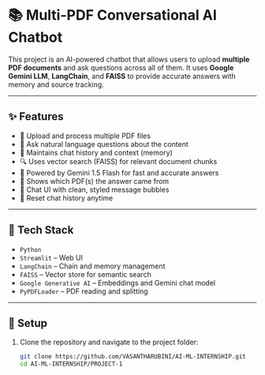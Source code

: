 # 📚 Multi-PDF Conversational AI Chatbot

This project is an AI-powered chatbot that allows users to upload **multiple PDF documents** and ask questions across all of them. It uses **Google Gemini LLM**, **LangChain**, and **FAISS** to provide accurate answers with memory and source tracking.

---

## ✨ Features

- 📄 Upload and process multiple PDF files
- 💬 Ask natural language questions about the content
- 🧠 Maintains chat history and context (memory)
- 🔍 Uses vector search (FAISS) for relevant document chunks
- 🤖 Powered by Gemini 1.5 Flash for fast and accurate answers
- 📌 Shows which PDF(s) the answer came from
- 🎨 Chat UI with clean, styled message bubbles
- 🔁 Reset chat history anytime

---

## 🚀 Tech Stack

- `Python`
- `Streamlit` – Web UI
- `LangChain` – Chain and memory management
- `FAISS` – Vector store for semantic search
- `Google Generative AI` – Embeddings and Gemini chat model
- `PyPDFLoader` – PDF reading and splitting

---

## 🔐 Setup

1. Clone the repository and navigate to the project folder:

   ```bash
   git clone https://github.com/VASANTHARUBINI/AI-ML-INTERNSHIP.git
   cd AI-ML-INTERNSHIP/PROJECT-1

